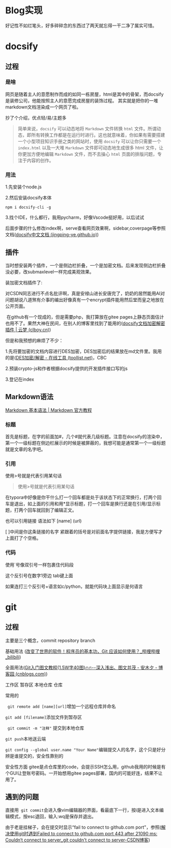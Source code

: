 #  Blog实现

好记性不如烂笔头，好多碎碎念的东西过了两天就忘得一干二净了属实可惜。

# docsify

## 过程

### 是啥

网页是随着主人的意愿制作而成的如同一栋房屋，html是其中的骨架，而docsify是装修公司，他能按照主人的意愿完成房屋的装饰过程。 其实就是把你的一堆markdown文档渲染成一个网页了啦。

抄了个介绍，优点轻/易/主题多

> 简单来说，`docsify` 可以动态地将 `Markdown` 文件转换 `html` 文件。所谓动态，即所有转换工作都是在运行时进行。这也就意味着，你如果有需要搭建一个小型项目知识手册之类的网站时，使用 `docsify` 可以让你只需要一个 `index.html` 以及一大堆 `Markdown` 文件即可动态地生成很多 html 文件，让你更加方便地编辑 `Markdown` 文件，而不去操心 `html` 页面的排版问题，专注于内容的创作。

### 用法

1.先安装个node.js

2.然后安装docsify本体

` npm i docsify-cli -g `

3.找个IDE，什么都行，我用pycharm，好像Vscode挺好用，以后试试

后面步骤的什么修改index啊，serve查看网页效果啊，sidebar,coverpage等参照文档([docsify中文文档 (jingping-ye.github.io)](https://jingping-ye.github.io/docsify-docs-zh/#/))



## 插件

当时想安装两个插件，一个是侧边栏折叠，一个是加密文档。后来发现侧边栏折叠没必要，改submaxlevel一样完成美观效果。

装加密文档插件了: 

​	对CSDN同志进行不点名批评啊，真是安禄山进长安唐完了，奶奶的居然能用AI对问题胡说八道煞有介事的编出好像真有一个encrypt插件能用然后堂而皇之地放在公开页面。

​	在github有一个现成的，但是需要php，我打算放在gitee pages上静态页面估计也用不了。果然大神在民间，在别人的博客里找到了能用的([docsify文档加密解密插件 | 云梦 (clboy.cn)](https://www.clboy.cn/archives/docsify文档加密解密插件))

但是和我预想的麻烦了不少：

1.先将要加密的文档内容进行DES加密，DES加密后的结果放在md文件里。我用的是([DES加密/解密 - 在线工具 (toollist.net)](https://toollist.net/zh/des-encrypt)，CBC

2.预装crypto-js和作者根据docsify提供的开发插件接口写的js

3.登记在index



## Markdown语法

[Markdown 基本语法 | Markdown 官方教程](https://markdown.com.cn/basic-syntax/)

### 标题

首先是标题，在字的前面加#，几个#就代表几级标题。注意在docsify的渲染中，第一个一级标题在侧边栏展示的时候是被屏蔽的，我想可能是通常第一个一级标题就是文章的名字吧。

### 引用

使用>号就是代表引用某句话

> 使用>号就是代表引用某句话

在typora中好像是你干什么打一个回车都是处于该状态下的正常换行，打两个回车是退出，如上面的引用和用*显示标题，打一个回车是换行还是在引用/显示标题，打两个回车就回到了编辑正文。

也可以引用链接 语法如下 [name] (url)

[   ]中间是你这条链接的名字  紧跟着的括号是对前面名字提供链接，我是方便写才上面打了个空格。

### 代码

使用`号像双引号一样包裹住代码段

这个反引号在数字1旁边 tab键上面

如果连打三个反引号+语言如c/python，就能代码块上面显示是何语言



# git

## 过程

主要是三个概念，commit repository branch

基础用法 ([改变了世界的软件！程序员的基本功，Git 应该如何使用？_哔哩哔哩_bilibili](https://www.bilibili.com/video/BV1u94y1n73L/?spm_id_from=333.337.search-card.all.click&vd_source=3ecda433bad27ee4e395ad1ffebdd84b))

全面用法([Git入门图文教程(1.5W字40图)🔥🔥--深入浅出、图文并茂 - 安木夕 - 博客园 (cnblogs.com)](https://www.cnblogs.com/anding/p/16987769.html))

工作区 暂存区 本地仓库 仓库 

常用的 

` git remote add [name][url]`增加一个远程仓库并命名

` git add [filename] `添加文件到暂存区

` git commit -m "注释"` 提交到本地仓库 

` git push `本地送云端

` git config --global user.name "Your Name" `编辑提交人的名字，这个只是好分辨是谁提交的，安全性靠别的

安全性方面 gitee是点仓库里的code，会提示SSH怎么用，github我用的时候是有个GUI让登账号密码。一开始想用gitee pages部署，国内的可能好连，结果不让用了。

## 遇到的问题

直接用` git commit`会进入像vim编辑器的界面，看最底下一行，按i是进入文本编辑模式，按esc退回，输入:wq是保存并退出。

由于老是挂梯子，会在提交时显示“fail to connect to github.com port"，参照([解决使用git时遇到Failed to connect to github.com port 443 after 21090 ms: Couldn‘t connect to server_git couldn't connect to server-CSDN博客](https://blog.csdn.net/qq_40296909/article/details/134285451))

